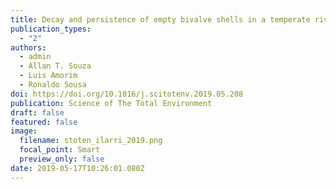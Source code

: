 ```yaml
---
title: Decay and persistence of empty bivalve shells in a temperate riverine system
publication_types:
  - "2"
authors:
  - admin
  - Allan T. Souza
  - Luis Amorim
  - Ronaldo Sousa
doi: https://doi.org/10.1016/j.scitotenv.2019.05.208
publication: Science of The Total Environment
draft: false
featured: false
image:
  filename: stoten_ilarri_2019.png
  focal_point: Smart
  preview_only: false
date: 2019-05-17T10:26:01.080Z
---
```

